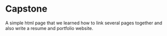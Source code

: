 # Capstone
A simple html page that we learned how to link several pages together and also write a resume and portfolio website.
